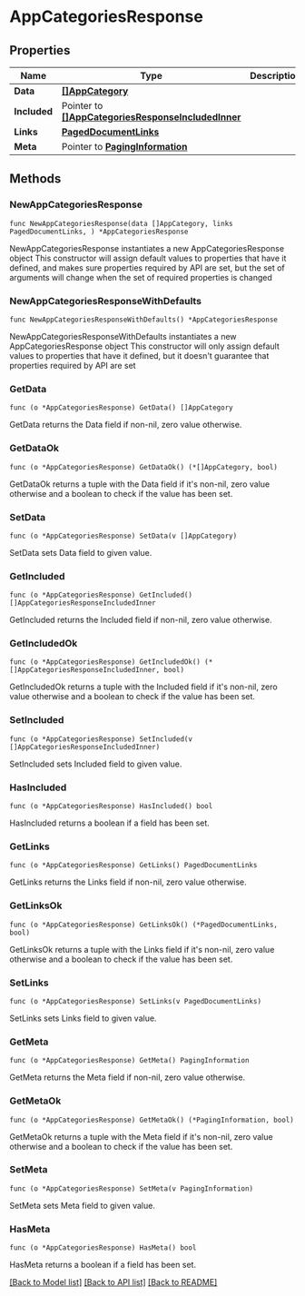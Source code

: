 # AppCategoriesResponse

## Properties

Name | Type | Description | Notes
------------ | ------------- | ------------- | -------------
**Data** | [**[]AppCategory**](AppCategory.md) |  | 
**Included** | Pointer to [**[]AppCategoriesResponseIncludedInner**](AppCategoriesResponseIncludedInner.md) |  | [optional] 
**Links** | [**PagedDocumentLinks**](PagedDocumentLinks.md) |  | 
**Meta** | Pointer to [**PagingInformation**](PagingInformation.md) |  | [optional] 

## Methods

### NewAppCategoriesResponse

`func NewAppCategoriesResponse(data []AppCategory, links PagedDocumentLinks, ) *AppCategoriesResponse`

NewAppCategoriesResponse instantiates a new AppCategoriesResponse object
This constructor will assign default values to properties that have it defined,
and makes sure properties required by API are set, but the set of arguments
will change when the set of required properties is changed

### NewAppCategoriesResponseWithDefaults

`func NewAppCategoriesResponseWithDefaults() *AppCategoriesResponse`

NewAppCategoriesResponseWithDefaults instantiates a new AppCategoriesResponse object
This constructor will only assign default values to properties that have it defined,
but it doesn't guarantee that properties required by API are set

### GetData

`func (o *AppCategoriesResponse) GetData() []AppCategory`

GetData returns the Data field if non-nil, zero value otherwise.

### GetDataOk

`func (o *AppCategoriesResponse) GetDataOk() (*[]AppCategory, bool)`

GetDataOk returns a tuple with the Data field if it's non-nil, zero value otherwise
and a boolean to check if the value has been set.

### SetData

`func (o *AppCategoriesResponse) SetData(v []AppCategory)`

SetData sets Data field to given value.


### GetIncluded

`func (o *AppCategoriesResponse) GetIncluded() []AppCategoriesResponseIncludedInner`

GetIncluded returns the Included field if non-nil, zero value otherwise.

### GetIncludedOk

`func (o *AppCategoriesResponse) GetIncludedOk() (*[]AppCategoriesResponseIncludedInner, bool)`

GetIncludedOk returns a tuple with the Included field if it's non-nil, zero value otherwise
and a boolean to check if the value has been set.

### SetIncluded

`func (o *AppCategoriesResponse) SetIncluded(v []AppCategoriesResponseIncludedInner)`

SetIncluded sets Included field to given value.

### HasIncluded

`func (o *AppCategoriesResponse) HasIncluded() bool`

HasIncluded returns a boolean if a field has been set.

### GetLinks

`func (o *AppCategoriesResponse) GetLinks() PagedDocumentLinks`

GetLinks returns the Links field if non-nil, zero value otherwise.

### GetLinksOk

`func (o *AppCategoriesResponse) GetLinksOk() (*PagedDocumentLinks, bool)`

GetLinksOk returns a tuple with the Links field if it's non-nil, zero value otherwise
and a boolean to check if the value has been set.

### SetLinks

`func (o *AppCategoriesResponse) SetLinks(v PagedDocumentLinks)`

SetLinks sets Links field to given value.


### GetMeta

`func (o *AppCategoriesResponse) GetMeta() PagingInformation`

GetMeta returns the Meta field if non-nil, zero value otherwise.

### GetMetaOk

`func (o *AppCategoriesResponse) GetMetaOk() (*PagingInformation, bool)`

GetMetaOk returns a tuple with the Meta field if it's non-nil, zero value otherwise
and a boolean to check if the value has been set.

### SetMeta

`func (o *AppCategoriesResponse) SetMeta(v PagingInformation)`

SetMeta sets Meta field to given value.

### HasMeta

`func (o *AppCategoriesResponse) HasMeta() bool`

HasMeta returns a boolean if a field has been set.


[[Back to Model list]](../README.md#documentation-for-models) [[Back to API list]](../README.md#documentation-for-api-endpoints) [[Back to README]](../README.md)


